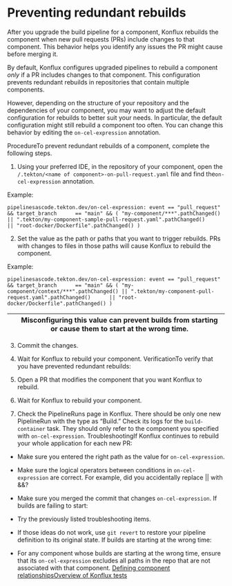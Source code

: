 Preventing redundant rebuilds
=============================

After you upgrade the build pipeline for a component, Konflux rebuilds the component when new pull requests (PRs) include changes to that component. This behavior helps you identify any issues the PR might cause before merging it.

By default, Konflux configures upgraded pipelines to rebuild a component *only* if a PR includes changes to that component. This configuration prevents redundant rebuilds in repositories that contain multiple components.

However, depending on the structure of your repository and the dependencies of your component, you may want to adjust the default configuration for rebuilds to better suit your needs. In particular, the default configuration might still rebuild a component too often. You can change this behavior by editing the `on-cel-expression` annotation.

ProcedureTo prevent redundant rebuilds of a component, complete the following steps.

1. Using your preferred IDE, in the repository of your component, open the `/.tekton/<name of component>-on-pull-request.yaml` file and find the`on-cel-expression` annotation.

Example:


```
pipelinesascode.tekton.dev/on-cel-expression: event == "pull_request" && target_branch      == "main" && ( "my-component/***".pathChanged() || ".tekton/my-component-sample-pull-request.yaml".pathChanged()      || "root-docker/Dockerfile".pathChanged() )
```
2. Set the value as the path or paths that you want to trigger rebuilds. PRs with changes to files in those paths will cause Konflux to rebuild the component.

Example:


```
pipelinesascode.tekton.dev/on-cel-expression: event == "pull_request" && target_branch      == "main" && ( "my-component/context/***".pathChanged() || ".tekton/my-component-pull-request.yaml".pathChanged()      || "root-docker/Dockerfile".pathChanged() )
```


|  | Misconfiguring this value can prevent builds from starting or cause them to start at the wrong time. |
| --- | --- |
3. Commit the changes.
4. Wait for Konflux to rebuild your component.
VerificationTo verify that you have prevented redundant rebuilds:

1. Open a PR that modifies the component that you want Konflux to rebuild.
2. Wait for Konflux to rebuild your component.
3. Check the PipelineRuns page in Konflux. There should be only one new PipelineRun with the type as “Build.” Check its logs for the `build-container` task. They should only refer to the component you specified with `on-cel-expression`.
TroubleshootingIf Konflux continues to rebuild your whole application for each new PR:

* Make sure you entered the right path as the value for `on-cel-expression`.
* Make sure the logical operators between conditions in `on-cel-expression` are correct. For example, did you accidentally replace || with &&?
* Make sure you merged the commit that changes `on-cel-expression`.
If builds are failing to start:

* Try the previously listed troubleshooting items.
* If those ideas do not work, use `git revert` to restore your pipeline definition to its original state.
If builds are starting at the wrong time:

* For any component whose builds are starting at the wrong time, ensure that its `on-cel-expression` excludes all paths in the repo that are not associated with that component.
[Defining component relationships](../proc_defining_component_relationships/)[Overview of Konflux tests](../../testing_applications/con_test-overview/)